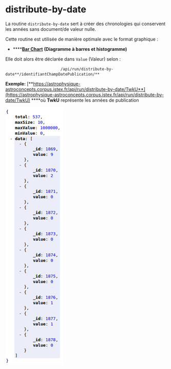 # distribute-by-date

La routine `distribute-by-date` sert à créer des chronologies qui conservent les années sans document/de valeur nulle. 

Cette routine est utilisée de manière optimale avec le format graphique :

* \*\*\*\*[**Bar Chart**](../../administration/modele/format/distribution-charts/barchart.md) **\(Diagramme à barres et histogramme\)**

Elle doit alors être déclarée dans `Value` \(Valeur\) selon :

                            /api/run/distribute-by-date**/identifiantChampDatePublication/**

**Exemple:** [**https://astrophysique-astroconcepts.corpus.istex.fr/api/run/distribute-by-date/TwkU**](https://astrophysique-astroconcepts.corpus.istex.fr/api/run/distribute-by-date/TwkU) ****où **TwkU** représente les années de publication

![](../../.gitbook/assets/image%20%2830%29.png)

  
 

